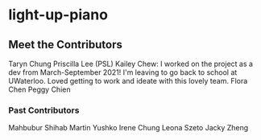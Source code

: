 # light-up-piano
## Meet the Contributors
Taryn Chung
Priscilla Lee (PSL)
Kailey Chew: I worked on the project as a dev from March-September 2021! I'm leaving to go back to school at UWaterloo. Loved getting to work and ideate with this lovely team.
Flora Chen
Peggy Chien
### Past Contributors
Mahbubur Shihab
Martin Yushko
Irene Chung
Leona Szeto
Jacky Zheng
